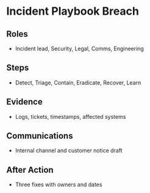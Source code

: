 # Incident Playbook Breach
## Roles
- Incident lead, Security, Legal, Comms, Engineering
## Steps
- Detect, Triage, Contain, Eradicate, Recover, Learn
## Evidence
- Logs, tickets, timestamps, affected systems
## Communications
- Internal channel and customer notice draft
## After Action
- Three fixes with owners and dates
